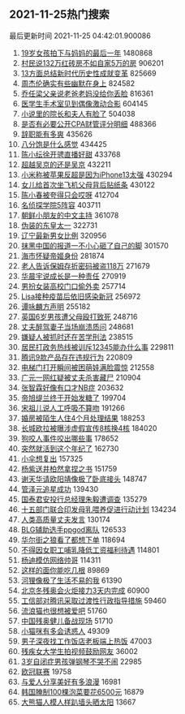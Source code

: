 ## 2021-11-25热门搜索 
最后更新时间 2021-11-25 04:42:01.900086 
1. [19岁女孩拍下与妈妈的最后一年](https://s.weibo.com/weibo?q=%2319%E5%B2%81%E5%A5%B3%E5%AD%A9%E6%8B%8D%E4%B8%8B%E4%B8%8E%E5%A6%88%E5%A6%88%E7%9A%84%E6%9C%80%E5%90%8E%E4%B8%80%E5%B9%B4%23&Refer=top) 1480868
1. [村民说132万红砖房不如自家5万的房](https://s.weibo.com/weibo?q=%23%E6%9D%91%E6%B0%91%E8%AF%B4132%E4%B8%87%E7%BA%A2%E7%A0%96%E6%88%BF%E4%B8%8D%E5%A6%82%E8%87%AA%E5%AE%B65%E4%B8%87%E7%9A%84%E6%88%BF%23&Refer=top) 906201
1. [13方面总结新时代历史性成就变革](https://s.weibo.com/weibo?q=%2313%E6%96%B9%E9%9D%A2%E6%80%BB%E7%BB%93%E6%96%B0%E6%97%B6%E4%BB%A3%E5%8E%86%E5%8F%B2%E6%80%A7%E6%88%90%E5%B0%B1%E5%8F%98%E9%9D%A9%23&Refer=top) 825669
1. [周杰伦确实有些幽默在身上](https://s.weibo.com/weibo?q=%23%E5%91%A8%E6%9D%B0%E4%BC%A6%E7%A1%AE%E5%AE%9E%E6%9C%89%E4%BA%9B%E5%B9%BD%E9%BB%98%E5%9C%A8%E8%BA%AB%E4%B8%8A%23&Refer=top) 824582
1. [乔任梁父亲说老爸老妈没给你丢脸](https://s.weibo.com/weibo?q=%23%E4%B9%94%E4%BB%BB%E6%A2%81%E7%88%B6%E4%BA%B2%E8%AF%B4%E8%80%81%E7%88%B8%E8%80%81%E5%A6%88%E6%B2%A1%E7%BB%99%E4%BD%A0%E4%B8%A2%E8%84%B8%23&Refer=top) 816361
1. [医学生手术室见到偶像激动合影](https://s.weibo.com/weibo?q=%23%E5%8C%BB%E5%AD%A6%E7%94%9F%E6%89%8B%E6%9C%AF%E5%AE%A4%E8%A7%81%E5%88%B0%E5%81%B6%E5%83%8F%E6%BF%80%E5%8A%A8%E5%90%88%E5%BD%B1%23&Refer=top) 604145
1. [小说里的院长和夫人有脸了](https://s.weibo.com/weibo?q=%23%E5%B0%8F%E8%AF%B4%E9%87%8C%E7%9A%84%E9%99%A2%E9%95%BF%E5%92%8C%E5%A4%AB%E4%BA%BA%E6%9C%89%E8%84%B8%E4%BA%86%23&Refer=top) 504038
1. [是否有必要公开CPA财管评分明细](https://s.weibo.com/weibo?q=%23%E6%98%AF%E5%90%A6%E6%9C%89%E5%BF%85%E8%A6%81%E5%85%AC%E5%BC%80CPA%E8%B4%A2%E7%AE%A1%E8%AF%84%E5%88%86%E6%98%8E%E7%BB%86%23&Refer=top) 488366
1. [辞职能有多爽](https://s.weibo.com/weibo?q=%23%E8%BE%9E%E8%81%8C%E8%83%BD%E6%9C%89%E5%A4%9A%E7%88%BD%23&Refer=top) 435626
1. [八分饱是什么感觉](https://s.weibo.com/weibo?q=%23%E5%85%AB%E5%88%86%E9%A5%B1%E6%98%AF%E4%BB%80%E4%B9%88%E6%84%9F%E8%A7%89%23&Refer=top) 434425
1. [陈小纭徐开骋直播好甜](https://s.weibo.com/weibo?q=%23%E9%99%88%E5%B0%8F%E7%BA%AD%E5%BE%90%E5%BC%80%E9%AA%8B%E7%9B%B4%E6%92%AD%E5%A5%BD%E7%94%9C%23&Refer=top) 433768
1. [超越吴京的还是吴京](https://s.weibo.com/weibo?q=%23%E8%B6%85%E8%B6%8A%E5%90%B4%E4%BA%AC%E7%9A%84%E8%BF%98%E6%98%AF%E5%90%B4%E4%BA%AC%23&Refer=top) 432211
1. [小米称被苹果反超是因为iPhone13太强](https://s.weibo.com/weibo?q=%23%E5%B0%8F%E7%B1%B3%E7%A7%B0%E8%A2%AB%E8%8B%B9%E6%9E%9C%E5%8F%8D%E8%B6%85%E6%98%AF%E5%9B%A0%E4%B8%BAiPhone13%E5%A4%AA%E5%BC%BA%23&Refer=top) 430294
1. [女儿给首次坐飞机父母背后贴纸条](https://s.weibo.com/weibo?q=%23%E5%A5%B3%E5%84%BF%E7%BB%99%E9%A6%96%E6%AC%A1%E5%9D%90%E9%A3%9E%E6%9C%BA%E7%88%B6%E6%AF%8D%E8%83%8C%E5%90%8E%E8%B4%B4%E7%BA%B8%E6%9D%A1%23&Refer=top) 430122
1. [陈小春被夸得只会哎呀](https://s.weibo.com/weibo?q=%23%E9%99%88%E5%B0%8F%E6%98%A5%E8%A2%AB%E5%A4%B8%E5%BE%97%E5%8F%AA%E4%BC%9A%E5%93%8E%E5%91%80%23&Refer=top) 412704
1. [名侦探学院5阵容](https://s.weibo.com/weibo?q=%23%E5%90%8D%E4%BE%A6%E6%8E%A2%E5%AD%A6%E9%99%A25%E9%98%B5%E5%AE%B9%23&Refer=top) 403711
1. [朝鲜小朋友的中文主持](https://s.weibo.com/weibo?q=%23%E6%9C%9D%E9%B2%9C%E5%B0%8F%E6%9C%8B%E5%8F%8B%E7%9A%84%E4%B8%AD%E6%96%87%E4%B8%BB%E6%8C%81%23&Refer=top) 361078
1. [伪装的东皇太一](https://s.weibo.com/weibo?q=%23%E4%BC%AA%E8%A3%85%E7%9A%84%E4%B8%9C%E7%9A%87%E5%A4%AA%E4%B8%80%23&Refer=top) 322731
1. [辽宁最新男女比例](https://s.weibo.com/weibo?q=%23%E8%BE%BD%E5%AE%81%E6%9C%80%E6%96%B0%E7%94%B7%E5%A5%B3%E6%AF%94%E4%BE%8B%23&Refer=top) 320956
1. [抹黑中国的报道一不小心砸了自己的脚](https://s.weibo.com/weibo?q=%23%E6%8A%B9%E9%BB%91%E4%B8%AD%E5%9B%BD%E7%9A%84%E6%8A%A5%E9%81%93%E4%B8%80%E4%B8%8D%E5%B0%8F%E5%BF%83%E7%A0%B8%E4%BA%86%E8%87%AA%E5%B7%B1%E7%9A%84%E8%84%9A%23&Refer=top) 301570
1. [海市怀疑帝姬身份](https://s.weibo.com/weibo?q=%23%E6%B5%B7%E5%B8%82%E6%80%80%E7%96%91%E5%B8%9D%E5%A7%AC%E8%BA%AB%E4%BB%BD%23&Refer=top) 281874
1. [老人告诉保姆存折密码被盗118万](https://s.weibo.com/weibo?q=%23%E8%80%81%E4%BA%BA%E5%91%8A%E8%AF%89%E4%BF%9D%E5%A7%86%E5%AD%98%E6%8A%98%E5%AF%86%E7%A0%81%E8%A2%AB%E7%9B%97118%E4%B8%87%23&Refer=top) 271679
1. [华晨宇说成长是一种责任](https://s.weibo.com/weibo?q=%23%E5%8D%8E%E6%99%A8%E5%AE%87%E8%AF%B4%E6%88%90%E9%95%BF%E6%98%AF%E4%B8%80%E7%A7%8D%E8%B4%A3%E4%BB%BB%23&Refer=top) 270919
1. [男扮女装高校门口偷外卖](https://s.weibo.com/weibo?q=%23%E7%94%B7%E6%89%AE%E5%A5%B3%E8%A3%85%E9%AB%98%E6%A0%A1%E9%97%A8%E5%8F%A3%E5%81%B7%E5%A4%96%E5%8D%96%23&Refer=top) 257714
1. [Lisa接种疫苗后依旧感染新冠](https://s.weibo.com/weibo?q=%23Lisa%E6%8E%A5%E7%A7%8D%E7%96%AB%E8%8B%97%E5%90%8E%E4%BE%9D%E6%97%A7%E6%84%9F%E6%9F%93%E6%96%B0%E5%86%A0%23&Refer=top) 256972
1. [谭咏麟方声明](https://s.weibo.com/weibo?q=%23%E8%B0%AD%E5%92%8F%E9%BA%9F%E6%96%B9%E5%A3%B0%E6%98%8E%23&Refer=top) 255182
1. [英国6岁男孩遭父母殴打致死](https://s.weibo.com/weibo?q=%23%E8%8B%B1%E5%9B%BD6%E5%B2%81%E7%94%B7%E5%AD%A9%E9%81%AD%E7%88%B6%E6%AF%8D%E6%AE%B4%E6%89%93%E8%87%B4%E6%AD%BB%23&Refer=top) 248716
1. [丈夫醉驾妻子当场崩溃质问](https://s.weibo.com/weibo?q=%23%E4%B8%88%E5%A4%AB%E9%86%89%E9%A9%BE%E5%A6%BB%E5%AD%90%E5%BD%93%E5%9C%BA%E5%B4%A9%E6%BA%83%E8%B4%A8%E9%97%AE%23&Refer=top) 248681
1. [嫌疑人被抓时还在苦学刑法](https://s.weibo.com/weibo?q=%23%E5%AB%8C%E7%96%91%E4%BA%BA%E8%A2%AB%E6%8A%93%E6%97%B6%E8%BF%98%E5%9C%A8%E8%8B%A6%E5%AD%A6%E5%88%91%E6%B3%95%23&Refer=top) 238515
1. [居民打政务热线被训斥12345能办什么事](https://s.weibo.com/weibo?q=%23%E5%B1%85%E6%B0%91%E6%89%93%E6%94%BF%E5%8A%A1%E7%83%AD%E7%BA%BF%E8%A2%AB%E8%AE%AD%E6%96%A512345%E8%83%BD%E5%8A%9E%E4%BB%80%E4%B9%88%E4%BA%8B%23&Refer=top) 229811
1. [腾讯9款产品存在违规行为](https://s.weibo.com/weibo?q=%23%E8%85%BE%E8%AE%AF9%E6%AC%BE%E4%BA%A7%E5%93%81%E5%AD%98%E5%9C%A8%E8%BF%9D%E8%A7%84%E8%A1%8C%E4%B8%BA%23&Refer=top) 220809
1. [电梯门打开瞬间被困萌娃满脸震惊](https://s.weibo.com/weibo?q=%23%E7%94%B5%E6%A2%AF%E9%97%A8%E6%89%93%E5%BC%80%E7%9E%AC%E9%97%B4%E8%A2%AB%E5%9B%B0%E8%90%8C%E5%A8%83%E6%BB%A1%E8%84%B8%E9%9C%87%E6%83%8A%23&Refer=top) 212558
1. [广元一网红疑被丈夫杀害藏尸](https://s.weibo.com/weibo?q=%23%E5%B9%BF%E5%85%83%E4%B8%80%E7%BD%91%E7%BA%A2%E7%96%91%E8%A2%AB%E4%B8%88%E5%A4%AB%E6%9D%80%E5%AE%B3%E8%97%8F%E5%B0%B8%23&Refer=top) 210904
1. [张智霖好像有口才NB症](https://s.weibo.com/weibo?q=%23%E5%BC%A0%E6%99%BA%E9%9C%96%E5%A5%BD%E5%83%8F%E6%9C%89%E5%8F%A3%E6%89%8DNB%E7%97%87%23&Refer=top) 203632
1. [帝旭缇兰终于开始发糖了](https://s.weibo.com/weibo?q=%23%E5%B8%9D%E6%97%AD%E7%BC%87%E5%85%B0%E7%BB%88%E4%BA%8E%E5%BC%80%E5%A7%8B%E5%8F%91%E7%B3%96%E4%BA%86%23&Refer=top) 199704
1. [宋祖儿说人工呼吸不算吻](https://s.weibo.com/weibo?q=%23%E5%AE%8B%E7%A5%96%E5%84%BF%E8%AF%B4%E4%BA%BA%E5%B7%A5%E5%91%BC%E5%90%B8%E4%B8%8D%E7%AE%97%E5%90%BB%23&Refer=top) 191266
1. [婚房被陌生人住4个月处理结果](https://s.weibo.com/weibo?q=%23%E5%A9%9A%E6%88%BF%E8%A2%AB%E9%99%8C%E7%94%9F%E4%BA%BA%E4%BD%8F4%E4%B8%AA%E6%9C%88%E5%A4%84%E7%90%86%E7%BB%93%E6%9E%9C%23&Refer=top) 188253
1. [长城欧拉被曝涉虚假宣传8核换4核](https://s.weibo.com/weibo?q=%23%E9%95%BF%E5%9F%8E%E6%AC%A7%E6%8B%89%E8%A2%AB%E6%9B%9D%E6%B6%89%E8%99%9A%E5%81%87%E5%AE%A3%E4%BC%A08%E6%A0%B8%E6%8D%A24%E6%A0%B8%23&Refer=top) 184020
1. [狗咬人事件咬出哪些事](https://s.weibo.com/weibo?q=%23%E7%8B%97%E5%92%AC%E4%BA%BA%E4%BA%8B%E4%BB%B6%E5%92%AC%E5%87%BA%E5%93%AA%E4%BA%9B%E4%BA%8B%23&Refer=top) 178652
1. [突然就活到这个年纪了](https://s.weibo.com/weibo?q=%23%E7%AA%81%E7%84%B6%E5%B0%B1%E6%B4%BB%E5%88%B0%E8%BF%99%E4%B8%AA%E5%B9%B4%E7%BA%AA%E4%BA%86%23&Refer=top) 162730
1. [小伞想复出](https://s.weibo.com/weibo?q=%23%E5%B0%8F%E4%BC%9E%E6%83%B3%E5%A4%8D%E5%87%BA%23&Refer=top) 157325
1. [杨紫送井柏然拿捏之书](https://s.weibo.com/weibo?q=%23%E6%9D%A8%E7%B4%AB%E9%80%81%E4%BA%95%E6%9F%8F%E7%84%B6%E6%8B%BF%E6%8D%8F%E4%B9%8B%E4%B9%A6%23&Refer=top) 151759
1. [谢天华请欧阳靖像极了卧底接头](https://s.weibo.com/weibo?q=%23%E8%B0%A2%E5%A4%A9%E5%8D%8E%E8%AF%B7%E6%AC%A7%E9%98%B3%E9%9D%96%E5%83%8F%E6%9E%81%E4%BA%86%E5%8D%A7%E5%BA%95%E6%8E%A5%E5%A4%B4%23&Refer=top) 148747
1. [管泽元追星成功](https://s.weibo.com/weibo?q=%23%E7%AE%A1%E6%B3%BD%E5%85%83%E8%BF%BD%E6%98%9F%E6%88%90%E5%8A%9F%23&Refer=top) 139430
1. [国泰君安投行总经理朱毅遭调查](https://s.weibo.com/weibo?q=%23%E5%9B%BD%E6%B3%B0%E5%90%9B%E5%AE%89%E6%8A%95%E8%A1%8C%E6%80%BB%E7%BB%8F%E7%90%86%E6%9C%B1%E6%AF%85%E9%81%AD%E8%B0%83%E6%9F%A5%23&Refer=top) 135279
1. [十五部门联合印发母乳喂养促进行动计划](https://s.weibo.com/weibo?q=%23%E5%8D%81%E4%BA%94%E9%83%A8%E9%97%A8%E8%81%94%E5%90%88%E5%8D%B0%E5%8F%91%E6%AF%8D%E4%B9%B3%E5%96%82%E5%85%BB%E4%BF%83%E8%BF%9B%E8%A1%8C%E5%8A%A8%E8%AE%A1%E5%88%92%23&Refer=top) 134234
1. [人类高质量丈夫发言](https://s.weibo.com/weibo?q=%23%E4%BA%BA%E7%B1%BB%E9%AB%98%E8%B4%A8%E9%87%8F%E4%B8%88%E5%A4%AB%E5%8F%91%E8%A8%80%23&Refer=top) 130174
1. [BLG辅助选手ppgod离队](https://s.weibo.com/weibo?q=%23BLG%E8%BE%85%E5%8A%A9%E9%80%89%E6%89%8Bppgod%E7%A6%BB%E9%98%9F%23&Refer=top) 126533
1. [华尔街之狼看了都想下单](https://s.weibo.com/weibo?q=%23%E5%8D%8E%E5%B0%94%E8%A1%97%E4%B9%8B%E7%8B%BC%E7%9C%8B%E4%BA%86%E9%83%BD%E6%83%B3%E4%B8%8B%E5%8D%95%23&Refer=top) 118694
1. [不得因女职工哺乳降低工资福利待遇](https://s.weibo.com/weibo?q=%23%E4%B8%8D%E5%BE%97%E5%9B%A0%E5%A5%B3%E8%81%8C%E5%B7%A5%E5%93%BA%E4%B9%B3%E9%99%8D%E4%BD%8E%E5%B7%A5%E8%B5%84%E7%A6%8F%E5%88%A9%E5%BE%85%E9%81%87%23&Refer=top) 114801
1. [杨迪模仿网络帅哥](https://s.weibo.com/weibo?q=%23%E6%9D%A8%E8%BF%AA%E6%A8%A1%E4%BB%BF%E7%BD%91%E7%BB%9C%E5%B8%85%E5%93%A5%23&Refer=top) 114311
1. [这样的面你能吃几根](https://s.weibo.com/weibo?q=%23%E8%BF%99%E6%A0%B7%E7%9A%84%E9%9D%A2%E4%BD%A0%E8%83%BD%E5%90%83%E5%87%A0%E6%A0%B9%23&Refer=top) 89869
1. [河狸像极了生活不易的我](https://s.weibo.com/weibo?q=%23%E6%B2%B3%E7%8B%B8%E5%83%8F%E6%9E%81%E4%BA%86%E7%94%9F%E6%B4%BB%E4%B8%8D%E6%98%93%E7%9A%84%E6%88%91%23&Refer=top) 61390
1. [北京冬残奥会火炬接力3天内完成](https://s.weibo.com/weibo?q=%23%E5%8C%97%E4%BA%AC%E5%86%AC%E6%AE%8B%E5%A5%A5%E4%BC%9A%E7%81%AB%E7%82%AC%E6%8E%A5%E5%8A%9B3%E5%A4%A9%E5%86%85%E5%AE%8C%E6%88%90%23&Refer=top) 60900
1. [工信部对腾讯采取过渡性行政指导措施](https://s.weibo.com/weibo?q=%23%E5%B7%A5%E4%BF%A1%E9%83%A8%E5%AF%B9%E8%85%BE%E8%AE%AF%E9%87%87%E5%8F%96%E8%BF%87%E6%B8%A1%E6%80%A7%E8%A1%8C%E6%94%BF%E6%8C%87%E5%AF%BC%E6%8E%AA%E6%96%BD%23&Refer=top) 59460
1. [流浪猫也很想被爱吧](https://s.weibo.com/weibo?q=%23%E6%B5%81%E6%B5%AA%E7%8C%AB%E4%B9%9F%E5%BE%88%E6%83%B3%E8%A2%AB%E7%88%B1%E5%90%A7%23&Refer=top) 51760
1. [中国残奥健儿备战现场](https://s.weibo.com/weibo?q=%23%E4%B8%AD%E5%9B%BD%E6%AE%8B%E5%A5%A5%E5%81%A5%E5%84%BF%E5%A4%87%E6%88%98%E7%8E%B0%E5%9C%BA%23&Refer=top) 51710
1. [小猫咪有多会诱惑人](https://s.weibo.com/weibo?q=%E5%B0%8F%E7%8C%AB%E5%92%AA%E6%9C%89%E5%A4%9A%E4%BC%9A%E8%AF%B1%E6%83%91%E4%BA%BA&Refer=top) 49309
1. [男子深夜找工作饭店老板端上热饭](https://s.weibo.com/weibo?q=%23%E7%94%B7%E5%AD%90%E6%B7%B1%E5%A4%9C%E6%89%BE%E5%B7%A5%E4%BD%9C%E9%A5%AD%E5%BA%97%E8%80%81%E6%9D%BF%E7%AB%AF%E4%B8%8A%E7%83%AD%E9%A5%AD%23&Refer=top) 47003
1. [残疾女大学生拍视频鼓励网友](https://s.weibo.com/weibo?q=%23%E6%AE%8B%E7%96%BE%E5%A5%B3%E5%A4%A7%E5%AD%A6%E7%94%9F%E6%8B%8D%E8%A7%86%E9%A2%91%E9%BC%93%E5%8A%B1%E7%BD%91%E5%8F%8B%23&Refer=top) 36002
1. [3岁自闭症男孩弹钢琴不哭不闹](https://s.weibo.com/weibo?q=%233%E5%B2%81%E8%87%AA%E9%97%AD%E7%97%87%E7%94%B7%E5%AD%A9%E5%BC%B9%E9%92%A2%E7%90%B4%E4%B8%8D%E5%93%AD%E4%B8%8D%E9%97%B9%23&Refer=top) 22985
1. [欧冠联赛](https://s.weibo.com/weibo?q=%23%E6%AC%A7%E5%86%A0%E8%81%94%E8%B5%9B%23&Refer=top) 19758
1. [与爱人分享美好有多浪漫](https://s.weibo.com/weibo?q=%23%E4%B8%8E%E7%88%B1%E4%BA%BA%E5%88%86%E4%BA%AB%E7%BE%8E%E5%A5%BD%E6%9C%89%E5%A4%9A%E6%B5%AA%E6%BC%AB%23&Refer=top) 16981
1. [韩国腌制100棵泡菜要花6500元](https://s.weibo.com/weibo?q=%23%E9%9F%A9%E5%9B%BD%E8%85%8C%E5%88%B6100%E6%A3%B5%E6%B3%A1%E8%8F%9C%E8%A6%81%E8%8A%B16500%E5%85%83%23&Refer=top) 16879
1. [大熊猫人模人样趴墙头晒太阳](https://s.weibo.com/weibo?q=%23%E5%A4%A7%E7%86%8A%E7%8C%AB%E4%BA%BA%E6%A8%A1%E4%BA%BA%E6%A0%B7%E8%B6%B4%E5%A2%99%E5%A4%B4%E6%99%92%E5%A4%AA%E9%98%B3%23&Refer=top) 13667
